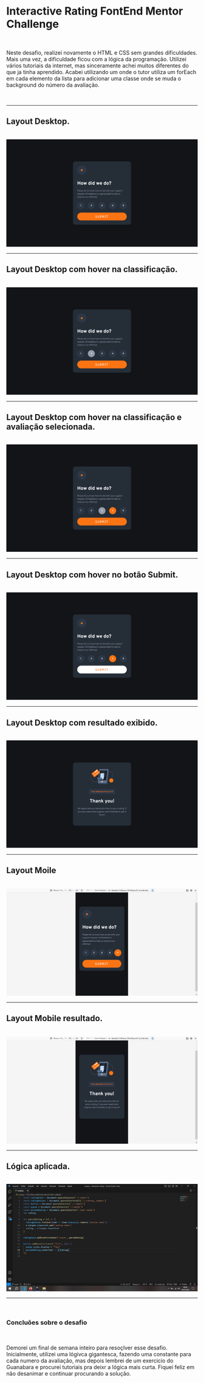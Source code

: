 <h1>Interactive Rating FontEnd Mentor Challenge</h1>
<br>
<p>Neste desafio, realizei novamente o HTML e CSS sem grandes dificuldades. Mais uma vez, a dificuldade ficou com a lógica da programação. Utilizei vários tutoriais da internet, mas sinceramente achei muitos diferentes do que ja tinha aprendido. Acabei utilizando um onde o tutor utiliza um forEach em cada elemento da lista para adicionar uma classe onde se muda o background do número da avaliação.</p>
<br>
<hr>
<h2>Layout Desktop.</h2>
<br>
<img src="print1.png">
<br>
<hr>
<h2>Layout Desktop com hover na classificação.</h2>
<br>
<img src="print2.png">
<br>
<hr>
<h2>Layout Desktop com hover na classificação e avaliação selecionada.</h2>
<br>
<img src="print3.png">
<br>
<hr>
<h2>Layout Desktop com hover no botão Submit.</h2>
<br>
<img src="print4.png">
<br>
<hr>
<h2>Layout Desktop com resultado exibido.</h2>
<br>
<img src="print5.png">
<br>
<hr>
<h2>Layout Moile</h2>
<br>
<img src="print6.png">
<br>
<hr>
<h2>Layout Mobile resultado.</h2>
<br>
<img src="print7.png">
<br>
<hr>
<h2>Lógica aplicada.</h2>
<br>
<img src="printVS.png">
<br>
<hr>
<br>
<h3>Concluões sobre o desafio</h3>
<br>
<p>Demorei um final de semana inteiro para resoçlver esse desafio. Inicialmente, utilizei uma lógivca gigantesca, fazendo uma constante para cada numero da avaliação, mas depois lembrei de um exercicío do Guanabara e procurei tutoriais pra deixr a lógica mais curta. Fiquei feliz em não desanimar e continuar procurando a solução. </p>
